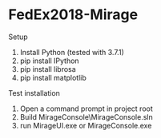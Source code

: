 # FedEx2018-Mirage

Setup
1. Install Python (tested with 3.7.1)
2. pip install IPython
3. pip install librosa
4. pip install matplotlib

Test installation
1. Open a command prompt in project root
2. Build MirageConsole\MirageConsole.sln
2. run MirageUI.exe or MirageConsole.exe
